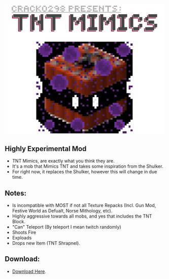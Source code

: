 <p align="center">
    <img src="https://github.com/Cracko298/MC3DS-TNT-Mimics/blob/main/_logo/CroppedBiggerLogo.png" alt="TNT Mimics logo">
</p>

## Highly Experimental Mod
- TNT Mimics, are exactly what you think they are.
- It's a mob that Mimics TNT and takes some inspiration from the Shulker.
- For right now, it replaces the Shulker, however this will change in due time.

## Notes:
- Is incompatible with MOST if not all Texture Repacks (Incl. Gun Mod, Festive World as Defualt, Norse Mithology, etc).
- Highly aggressive towards all mobs, and yes that includes the TNT Block.
- "Can" Teleport (By teleport I mean twitch randomly)
- Shoots Fire
- Exploads
- Drops new Item (TNT Shrapnel).


## Download:
- [Download Here](https://github.com/Cracko298/MC3DS-TNT-Mimics/releases/download/v011/TNT_Mimics.zip).

